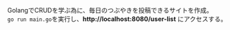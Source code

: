 GolangでCRUDを学ぶ為に、毎日のつぶやきを投稿できるサイトを作成。  
`go run main.go`を実行し、**http://localhost:8080/user-list** にアクセスする。
